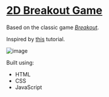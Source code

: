 # [2D Breakout Game](https://leoreeves.github.io/projects/2d-breakout-game/)

Based on the classic game [*Breakout*](https://en.wikipedia.org/wiki/Breakout_(video_game)).

Inspired by [this](https://developer.mozilla.org/en-US/docs/Games/Tutorials/2D_Breakout_game_pure_JavaScript) tutorial.

![image](https://user-images.githubusercontent.com/15375448/53362850-074b4700-3933-11e9-8be5-dcd1a80be7dc.png)

Built using:

- HTML
- CSS
- JavaScript
